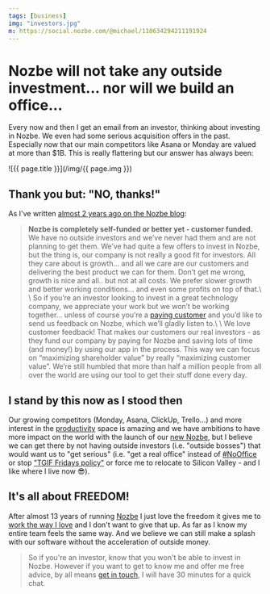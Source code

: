 ```yaml
---
tags: [business]
img: "investors.jpg"
m: https://social.nozbe.com/@michael/110634294211191924
---
```


# Nozbe will not take any outside investment... nor will we build an office...

Every now and then I get an email from an investor, thinking about investing in Nozbe. We even had some serious acquisition offers in the past. Especially now that our main competitors like Asana or Monday are valued at more than $1B. This is really flattering but our answer has always been:

<!--More-->

![{{ page.title }}](/img/{{ page.img }})

## Thank you but: "NO, thanks!"

As I've written [almost 2 years ago on the Nozbe blog](https://nozbe.com/blog/11-years/):

> **Nozbe is completely self-funded or better yet - customer funded.** We have no outside investors and we’ve never had them and are not planning to get them. We’ve had quite a few offers to invest in Nozbe, but the thing is, our company is not really a good fit for investors. All they care about is growth… and all we care are our customers and delivering the best product we can for them. Don’t get me wrong, growth is nice and all.. but not at all costs. We prefer slower growth and better working conditions… and even some profits on top of that.\\
> \\
> So if you’re an investor looking to invest in a great technology company, we appreciate your work but we won’t be working together… unless of course you’re a [paying customer][n] and you’d like to send us feedback on Nozbe, which we’ll gladly listen to.\\
> \\
> We love customer feedback! That makes our customers our real investors - as they fund our company by paying for Nozbe and saving lots of time (and money!) by using our app in the process. This way we can focus on “maximizing shareholder value” by really “maximizing customer value”. We’re still humbled that more than half a million people from all over the world are using our tool to get their stuff done every day.

## I stand by this now as I stood then

Our growing competitors (Monday, Asana, ClickUp, Trello…) and more interest in the [productivity](/productivity) space is amazing and we have ambitions to have more impact on the world with the launch of our [new Nozbe][n], but I believe we can get there by not having outside investors (i.e. "outside bosses") that would want us to "get serious" (i.e. "get a real office" instead of [#NoOffice](https://NoOffice.org) or stop ["TGIF Fridays policy"](/tgif) or force me to relocate to Silicon Valley - and I like where I live now 😎).

## It's all about FREEDOM!

After almost 13 years of running [Nozbe][n] I just love the freedom it gives me to [work the way I love](/5-loves) and I don't want to give that up. As far as I know my entire team feels the same way. And we believe we can still make a splash with our software without the acceleration of outside money.

> So if you're an investor, know that you won't be able to invest in Nozbe. However if you want to get to know me and offer me free advice, by all means [get in touch](/contact), I will have 30 minutes for a quick chat.

[n]: https://michael.gratis/nozbe
[p]: /podcast